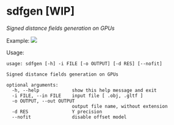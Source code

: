 # sdfgen [WIP]

*Signed distance fields generation on GPUs*

Example:
![](https://user-images.githubusercontent.com/7625588/108367275-635cb380-724d-11eb-9ed3-3a1a56a88568.png)


Usage:
```
usage: sdfgen [-h] -i FILE [-o OUTPUT] [-d RES] [--nofit]

Signed distance fields generation on GPUs

optional arguments:
  -h, --help            show this help message and exit
  -i FILE, --in FILE    input file [ .obj, .gltf ]
  -o OUTPUT, --out OUTPUT
                        output file name, without extension
  -d RES                Y precision
  --nofit               disable offset model
```